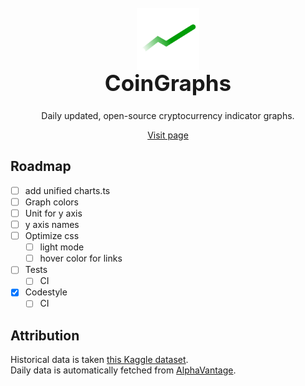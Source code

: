 <h1 align="center" style="display: block; font-size: 2.5em;">
<img align="center" src="coingraphs_logo.svg" alt="CoinGraphs logo" style="width:100px"/>
<br />
<strong>CoinGraphs</strong>
</h1>
<div align="center">Daily updated, open-source cryptocurrency indicator graphs.
</div>



<div align="center" style="margin-top:1em"><a href="https://brio1009.github.io/coingraphs/">Visit page</a>
</div>


## Roadmap
- [ ] add unified charts.ts
- [ ] Graph colors
- [ ] Unit for y axis
- [ ] y axis names
- [ ] Optimize css
  - [ ] light mode
  - [ ] hover color for links
- [ ] Tests
  - [ ] CI
- [x] Codestyle
  - [ ] CI

## Attribution
Historical data is taken [this Kaggle dataset](https://www.kaggle.com/datasets/shiivvvaam/bitcoin-historical-data).  
Daily data is automatically fetched from [AlphaVantage](https://alphavantage.co).
